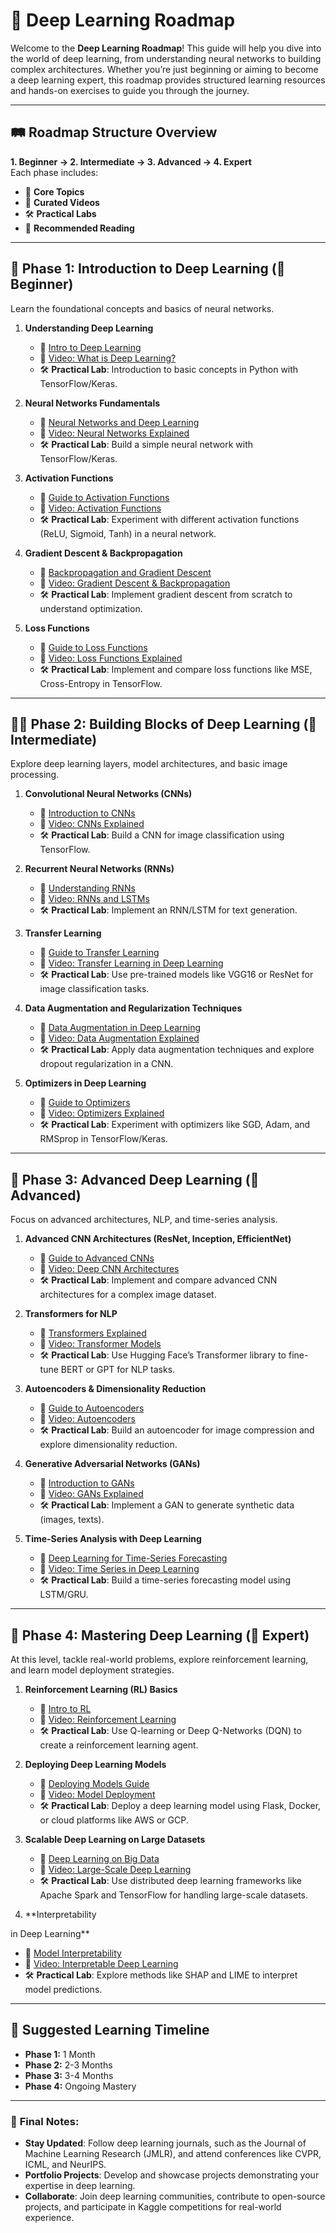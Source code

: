 # 🤖 **Deep Learning Roadmap**

Welcome to the **Deep Learning Roadmap**! This guide will help you dive into the world of deep learning, from understanding neural networks to building complex architectures. Whether you’re just beginning or aiming to become a deep learning expert, this roadmap provides structured learning resources and hands-on exercises to guide you through the journey.

---

## 🛤️ **Roadmap Structure Overview**

**1. Beginner → 2. Intermediate → 3. Advanced → 4. Expert**  
Each phase includes:
- 📖 **Core Topics**
- 🎥 **Curated Videos**
- 🛠️ **Practical Labs**
- 📖 **Recommended Reading**

---

## 🎯 **Phase 1: Introduction to Deep Learning (🚶 Beginner)**  
Learn the foundational concepts and basics of neural networks.

1. **Understanding Deep Learning**
   - 📖 [Intro to Deep Learning](https://towardsdatascience.com/a-brief-introduction-to-deep-learning-e1a8ec82a2d4)
   - 🎥 [Video: What is Deep Learning?](https://www.youtube.com/watch?v=aircAruvnKk)
   - 🛠️ **Practical Lab**: Introduction to basic concepts in Python with TensorFlow/Keras.

2. **Neural Networks Fundamentals**
   - 📖 [Neural Networks and Deep Learning](http://neuralnetworksanddeeplearning.com/)
   - 🎥 [Video: Neural Networks Explained](https://www.youtube.com/watch?v=ILsA4nyG7I0)
   - 🛠️ **Practical Lab**: Build a simple neural network with TensorFlow/Keras.

3. **Activation Functions**
   - 📖 [Guide to Activation Functions](https://www.analyticsvidhya.com/blog/2021/03/a-guide-to-activation-functions-in-neural-networks/)
   - 🎥 [Video: Activation Functions](https://www.youtube.com/watch?v=omz_NdFgWyU)
   - 🛠️ **Practical Lab**: Experiment with different activation functions (ReLU, Sigmoid, Tanh) in a neural network.

4. **Gradient Descent & Backpropagation**
   - 📖 [Backpropagation and Gradient Descent](https://www.geeksforgeeks.org/understanding-backpropagation-algorithm/)
   - 🎥 [Video: Gradient Descent & Backpropagation](https://www.youtube.com/watch?v=tIeHLnjs5U8)
   - 🛠️ **Practical Lab**: Implement gradient descent from scratch to understand optimization.

5. **Loss Functions**
   - 📖 [Guide to Loss Functions](https://www.analyticsvidhya.com/blog/2020/12/a-guide-to-loss-functions-in-machine-learning/)
   - 🎥 [Video: Loss Functions Explained](https://www.youtube.com/watch?v=hXNbFNCgPf0)
   - 🛠️ **Practical Lab**: Implement and compare loss functions like MSE, Cross-Entropy in TensorFlow.

---

## 🏃‍♂️ **Phase 2: Building Blocks of Deep Learning (🏃 Intermediate)**  
Explore deep learning layers, model architectures, and basic image processing.

1. **Convolutional Neural Networks (CNNs)**
   - 📖 [Introduction to CNNs](https://cs231n.github.io/convolutional-networks/)
   - 🎥 [Video: CNNs Explained](https://www.youtube.com/watch?v=YRhxdVk_sIs)
   - 🛠️ **Practical Lab**: Build a CNN for image classification using TensorFlow.

2. **Recurrent Neural Networks (RNNs)**
   - 📖 [Understanding RNNs](https://colah.github.io/posts/2015-08-Understanding-LSTMs/)
   - 🎥 [Video: RNNs and LSTMs](https://www.youtube.com/watch?v=WCUNPb-5EYI)
   - 🛠️ **Practical Lab**: Implement an RNN/LSTM for text generation.

3. **Transfer Learning**
   - 📖 [Guide to Transfer Learning](https://towardsdatascience.com/transfer-learning-using-pre-trained-models-fc8501f4d747)
   - 🎥 [Video: Transfer Learning in Deep Learning](https://www.youtube.com/watch?v=fiyWKoX92Mw)
   - 🛠️ **Practical Lab**: Use pre-trained models like VGG16 or ResNet for image classification tasks.

4. **Data Augmentation and Regularization Techniques**
   - 📖 [Data Augmentation in Deep Learning](https://machinelearningmastery.com/how-to-configure-image-data-augmentation-when-training-deep-learning-neural-networks/)
   - 🎥 [Video: Data Augmentation Explained](https://www.youtube.com/watch?v=0r_2mXyNpTY)
   - 🛠️ **Practical Lab**: Apply data augmentation techniques and explore dropout regularization in a CNN.

5. **Optimizers in Deep Learning**
   - 📖 [Guide to Optimizers](https://towardsdatascience.com/adam-latest-trends-in-deep-learning-optimization-6be9a291375c)
   - 🎥 [Video: Optimizers Explained](https://www.youtube.com/watch?v=JXQT_vxqwIs)
   - 🛠️ **Practical Lab**: Experiment with optimizers like SGD, Adam, and RMSprop in TensorFlow/Keras.

---

## 🚀 **Phase 3: Advanced Deep Learning (🚀 Advanced)**  
Focus on advanced architectures, NLP, and time-series analysis.

1. **Advanced CNN Architectures (ResNet, Inception, EfficientNet)**
   - 📖 [Guide to Advanced CNNs](https://towardsdatascience.com/a-quick-guide-to-the-most-popular-convolutional-neural-networks-cb4e54e48724)
   - 🎥 [Video: Deep CNN Architectures](https://www.youtube.com/watch?v=SP7Lke3aGk0)
   - 🛠️ **Practical Lab**: Implement and compare advanced CNN architectures for a complex image dataset.

2. **Transformers for NLP**
   - 📖 [Transformers Explained](https://jalammar.github.io/illustrated-transformer/)
   - 🎥 [Video: Transformer Models](https://www.youtube.com/watch?v=4Bdc55j80l8)
   - 🛠️ **Practical Lab**: Use Hugging Face’s Transformer library to fine-tune BERT or GPT for NLP tasks.

3. **Autoencoders & Dimensionality Reduction**
   - 📖 [Guide to Autoencoders](https://towardsdatascience.com/an-intuitive-guide-to-autoencoders-5fd9933f6996)
   - 🎥 [Video: Autoencoders](https://www.youtube.com/watch?v=9zKuYvjFFS8)
   - 🛠️ **Practical Lab**: Build an autoencoder for image compression and explore dimensionality reduction.

4. **Generative Adversarial Networks (GANs)**
   - 📖 [Introduction to GANs](https://machinelearningmastery.com/what-are-generative-adversarial-networks-gans/)
   - 🎥 [Video: GANs Explained](https://www.youtube.com/watch?v=8L11aMN5KY8)
   - 🛠️ **Practical Lab**: Implement a GAN to generate synthetic data (images, texts).

5. **Time-Series Analysis with Deep Learning**
   - 📖 [Deep Learning for Time-Series Forecasting](https://machinelearningmastery.com/time-series-forecasting-long-short-term-memory-network-python/)
   - 🎥 [Video: Time Series in Deep Learning](https://www.youtube.com/watch?v=ftMq5ps503w)
   - 🛠️ **Practical Lab**: Build a time-series forecasting model using LSTM/GRU.

---

## 🏅 **Phase 4: Mastering Deep Learning (🏅 Expert)**  
At this level, tackle real-world problems, explore reinforcement learning, and learn model deployment strategies.

1. **Reinforcement Learning (RL) Basics**
   - 📖 [Intro to RL](https://towardsdatascience.com/an-introduction-to-reinforcement-learning-4339519de419)
   - 🎥 [Video: Reinforcement Learning](https://www.youtube.com/watch?v=2pWv7GOvuf0)
   - 🛠️ **Practical Lab**: Use Q-learning or Deep Q-Networks (DQN) to create a reinforcement learning agent.

2. **Deploying Deep Learning Models**
   - 📖 [Deploying Models Guide](https://towardsdatascience.com/deployment-of-deep-learning-models-flask-api-82a36cde9b19)
   - 🎥 [Video: Model Deployment](https://www.youtube.com/watch?v=I0jD0bRBbH4)
   - 🛠️ **Practical Lab**: Deploy a deep learning model using Flask, Docker, or cloud platforms like AWS or GCP.

3. **Scalable Deep Learning on Large Datasets**
   - 📖 [Deep Learning on Big Data](https://towardsdatascience.com/large-scale-deep-learning-models-79c2c3a37d0d)
   - 🎥 [Video: Large-Scale Deep Learning](https://www.youtube.com/watch?v=zz8goxqfrw4)
   - 🛠️ **Practical Lab**: Use distributed deep learning frameworks like Apache Spark and TensorFlow for handling large-scale datasets.

4. **Interpretability

 in Deep Learning**
   - 📖 [Model Interpretability](https://www.kdnuggets.com/2020/07/explainable-ai-model-interpretability-techniques.html)
   - 🎥 [Video: Interpretable Deep Learning](https://www.youtube.com/watch?v=2v3pCqVWAf8)
   - 🛠️ **Practical Lab**: Explore methods like SHAP and LIME to interpret model predictions.

---

## 📅 **Suggested Learning Timeline**

- **Phase 1:** 1 Month  
- **Phase 2:** 2-3 Months  
- **Phase 3:** 3-4 Months  
- **Phase 4:** Ongoing Mastery  

---

### 🎉 **Final Notes:**

- **Stay Updated**: Follow deep learning journals, such as the Journal of Machine Learning Research (JMLR), and attend conferences like CVPR, ICML, and NeurIPS.
- **Portfolio Projects**: Develop and showcase projects demonstrating your expertise in deep learning.
- **Collaborate**: Join deep learning communities, contribute to open-source projects, and participate in Kaggle competitions for real-world experience.

